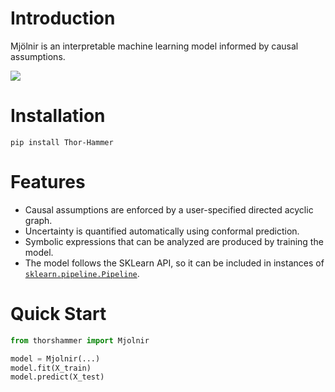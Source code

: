 # Introduction

Mjölnir is an interpretable machine learning model informed by causal assumptions.

![](assets/thor.jpg)

# Installation

`pip install Thor-Hammer`

# Features

- Causal assumptions are enforced by a user-specified directed acyclic graph.
- Uncertainty is quantified automatically using conformal prediction.
- Symbolic expressions that can be analyzed are produced by training the model.
- The model follows the SKLearn API, so it can be included in instances of [`sklearn.pipeline.Pipeline`](https://scikit-learn.org/stable/modules/generated/sklearn.pipeline.Pipeline.html).

# Quick Start

```python
from thorshammer import Mjolnir

model = Mjolnir(...)
model.fit(X_train)
model.predict(X_test)
```
